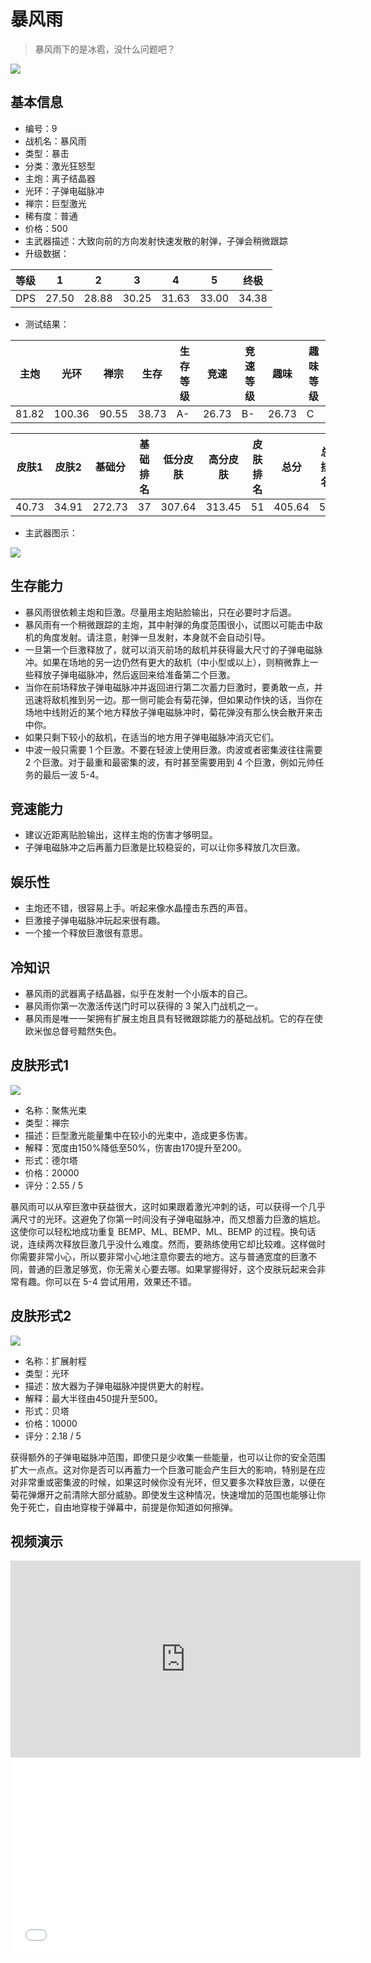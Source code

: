 # 暴风雨

> 暴风雨下的是冰雹，没什么问题吧？

<img src="/ships/ship_9.png" style={{zoom:1}}/>

## 基本信息

- 编号：9
- 战机名：暴风雨
- 类型：暴击
- 分类：激光狂怒型
- 主炮：离子结晶器
- 光环：子弹电磁脉冲
- 禅宗：巨型激光
- 稀有度：普通
- 价格：500
- 主武器描述：大致向前的方向发射快速发散的射弹，子弹会稍微跟踪
- 升级数据：

| 等级 | 1 | 2 | 3 | 4 | 5 | 终极 |
|--|--|--|--|--|--|--|
| DPS | 27.50 | 28.88 | 30.25 | 31.63 | 33.00 | 34.38 |

- 测试结果：

| 主炮 | 光环 | 禅宗 | 生存 | 生存等级 | 竞速 | 竞速等级 | 趣味 | 趣味等级 |
|--|--|--|--|--|--|--|--|--|
| 81.82 | 100.36 | 90.55 | 38.73 | A- | 26.73 | B- | 26.73 | C |

| 皮肤1 | 皮肤2 | 基础分 | 基础排名 | 低分皮肤 | 高分皮肤 | 皮肤排名 | 总分 | 总排名 |
|--|--|--|--|--|--|--|--|--|
| 40.73 | 34.91 | 272.73 | 37 | 307.64 | 313.45 | 51 | 405.64 | 55 |

- 主武器图示：

<img src="/illustration/main_9.gif" style={{zoom:1}}/>

## 生存能力

- 暴风雨很依赖主炮和巨激。尽量用主炮贴脸输出，只在必要时才后退。
- 暴风雨有一个稍微跟踪的主炮，其中射弹的角度范围很小，试图以可能击中敌机的角度发射。请注意，射弹一旦发射，本身就不会自动引导。
- 一旦第一个巨激释放了，就可以消灭前场的敌机并获得最大尺寸的子弹电磁脉冲。如果在场地的另一边仍然有更大的敌机（中小型或以上），则稍微靠上一些释放子弹电磁脉冲，然后返回来给准备第二个巨激。
- 当你在前场释放子弹电磁脉冲并返回进行第二次蓄力巨激时，要勇敢一点，并迅速将敌机推到另一边。那一侧可能会有菊花弹，但如果动作快的话，当你在场地中线附近的某个地方释放子弹电磁脉冲时，菊花弹没有那么快会散开来击中你。
- 如果只剩下较小的敌机，在适当的地方用子弹电磁脉冲消灭它们。
- 中波一般只需要 1 个巨激。不要在轻波上使用巨激。肉波或者密集波往往需要 2 个巨激。对于最重和最密集的波，有时甚至需要用到 4 个巨激，例如元帅任务的最后一波 5-4。

## 竞速能力

- 建议近距离贴脸输出，这样主炮的伤害才够明显。
- 子弹电磁脉冲之后再蓄力巨激是比较稳妥的，可以让你多释放几次巨激。

## 娱乐性

- 主炮还不错，很容易上手。听起来像水晶撞击东西的声音。
- 巨激接子弹电磁脉冲玩起来很有趣。
- 一个接一个释放巨激很有意思。

## 冷知识

- 暴风雨的武器离子结晶器，似乎在发射一个小版本的自己。
- 暴风雨你第一次激活传送门时可以获得的 3 架入门战机之一。
- 暴风雨是唯一一架拥有扩展主炮且具有轻微跟踪能力的基础战机。它的存在使欧米伽总督号黯然失色。

## 皮肤形式1

<img src="/ships/ship_9_apex_1.png" style={{zoom:1}}/>

- 名称：聚焦光束
- 类型：禅宗
- 描述：巨型激光能量集中在较小的光束中，造成更多伤害。
- 解释：宽度由150%降低至50%，伤害由170提升至200。
- 形式：德尔塔
- 价格：20000
- 评分：2.55 / 5

暴风雨可以从窄巨激中获益很大，这时如果跟着激光冲刺的话，可以获得一个几乎满尺寸的光环。这避免了你第一时间没有子弹电磁脉冲，而又想蓄力巨激的尴尬。这使你可以轻松地成功重复 BEMP、ML、BEMP、ML、BEMP 的过程。换句话说，连续两次释放巨激几乎没什么难度。然而，要熟练使用它却比较难。这样做时你需要非常小心，所以要非常小心地注意你要去的地方。这与普通宽度的巨激不同，普通的巨激足够宽，你无需关心要去哪。如果掌握得好，这个皮肤玩起来会非常有趣。你可以在 5-4 尝试用用，效果还不错。 

## 皮肤形式2

<img src="/ships/ship_9_apex_2.png" style={{zoom:1}}/>

- 名称：扩展射程
- 类型：光环
- 描述：放大器为子弹电磁脉冲提供更大的射程。
- 解释：最大半径由450提升至500。
- 形式：贝塔
- 价格：10000
- 评分：2.18 / 5

获得额外的子弹电磁脉冲范围，即使只是少收集一些能量，也可以让你的安全范围扩大一点点。这对你是否可以再蓄力一个巨激可能会产生巨大的影响，特别是在应对非常重或密集波的时候，如果这时候你没有光环，但又要多次释放巨激，以便在菊花弹爆开之前清除大部分威胁。即使发生这种情况，快速增加的范围也能够让你免于死亡，自由地穿梭于弹幕中，前提是你知道如何擦弹。

## 视频演示

<iframe width="560" height="315" src="https://www.youtube.com/embed/Mp_8G5BTlbI?si=wrklT7-_bGR3wAI_" title="YouTube video player" frameborder="0" allow="accelerometer; autoplay; clipboard-write; encrypted-media; gyroscope; picture-in-picture; web-share" referrerpolicy="strict-origin-when-cross-origin" allowfullscreen></iframe>

<br/>

<iframe width="560" height="315" src="//player.bilibili.com/player.html?aid=1002759633&bvid=BV13x4y1Y7Cg&cid=1500206846&p=1&autoplay=false" scrolling="no" border="0" frameborder="no" allow="accelerometer; autoplay; clipboard-write; encrypted-media; gyroscope; picture-in-picture; web-share" framespacing="0" allowfullscreen="true"> </iframe>